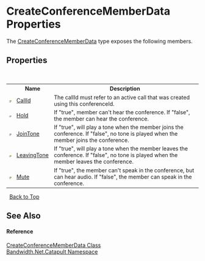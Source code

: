 ﻿# CreateConferenceMemberData Properties
 

The <a href ="T_Bandwidth_Net_Catapult_CreateConferenceMemberData.md">CreateConferenceMemberData</a> type exposes the following members.


## Properties
&nbsp;<table><tr><th></th><th>Name</th><th>Description</th></tr><tr><td>![Public property](media/pubproperty.gif "Public property")</td><td><a href ="P_Bandwidth_Net_Catapult_CreateConferenceMemberData_CallId.md">CallId</a></td><td>
The callId must refer to an active call that was created using this conferenceId.</td></tr><tr><td>![Public property](media/pubproperty.gif "Public property")</td><td><a href ="P_Bandwidth_Net_Catapult_CreateConferenceMemberData_Hold.md">Hold</a></td><td>
If "true", member can't hear the conference. If "false", the member can hear the conference.</td></tr><tr><td>![Public property](media/pubproperty.gif "Public property")</td><td><a href ="P_Bandwidth_Net_Catapult_CreateConferenceMemberData_JoinTone.md">JoinTone</a></td><td>
If "true", will play a tone when the member joins the conference. If "false", no tone is played when the member joins the conference.</td></tr><tr><td>![Public property](media/pubproperty.gif "Public property")</td><td><a href ="P_Bandwidth_Net_Catapult_CreateConferenceMemberData_LeavingTone.md">LeavingTone</a></td><td>
If "true", will play a tone when the member leaves the conference. If "false", no tone is played when the member leaves the conference.</td></tr><tr><td>![Public property](media/pubproperty.gif "Public property")</td><td><a href ="P_Bandwidth_Net_Catapult_CreateConferenceMemberData_Mute.md">Mute</a></td><td>
If "true", the member can't speak in the conference, but can hear audio. If "false", the member can speak in the conference.</td></tr></table>&nbsp;
<a href="#createconferencememberdata-properties">Back to Top</a>

## See Also


#### Reference
<a href ="T_Bandwidth_Net_Catapult_CreateConferenceMemberData.md">CreateConferenceMemberData Class</a><br /><a href ="N_Bandwidth_Net_Catapult.md">Bandwidth.Net.Catapult Namespace</a><br />